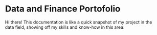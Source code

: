 # Data and Finance Portofolio

Hi there! This documentation is like a quick snapshot of my project in the data field, showing off my skills and know-how in this area.
